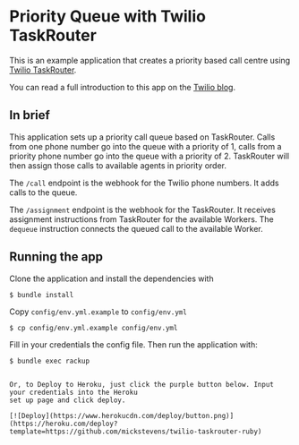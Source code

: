 # Priority Queue with Twilio TaskRouter

This is an example application that creates a priority based call centre using [Twilio TaskRouter](https://www.twilio.com/taskrouter).

You can read a full introduction to this app on the [Twilio blog](https://www.twilio.com/blog).

## In brief

This application sets up a priority call queue based on TaskRouter. Calls from one phone number go into the queue with a priority of 1, calls from a priority phone number go into the queue with a priority of 2. TaskRouter will then assign those calls to available agents in priority order.

The `/call` endpoint is the webhook for the Twilio phone numbers. It adds calls to the queue.

The `/assignment` endpoint is the webhook for the TaskRouter. It receives assignment instructions from TaskRouter for the available Workers. The `dequeue` instruction connects the queued call to the available Worker.

## Running the app

Clone the application and install the dependencies with

```shell
$ bundle install
```

Copy `config/env.yml.example` to `config/env.yml`

```shell
$ cp config/env.yml.example config/env.yml
```

Fill in your credentials the config file. Then run the application with:

```shell
$ bundle exec rackup


Or, to Deploy to Heroku, just click the purple button below. Input your credentials into the Heroku
set up page and click deploy.

[![Deploy](https://www.herokucdn.com/deploy/button.png)](https://heroku.com/deploy?template=https://github.com/mickstevens/twilio-taskrouter-ruby)
